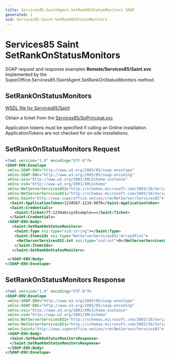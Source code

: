 ```yaml
---
title: Services85.SaintAgent.SetRankOnStatusMonitors SOAP
generated: 1
uid: Services85-Saint-SetRankOnStatusMonitors
---
```


# Services85 Saint SetRankOnStatusMonitors

SOAP request and response examples **Remote/Services85/Saint.svc**
Implemented by the <see cref="M:SuperOffice.Services85.ISaintAgent.SetRankOnStatusMonitors">SuperOffice.Services85.ISaintAgent.SetRankOnStatusMonitors</see> method.

## SetRankOnStatusMonitors

[WSDL file for Services85/Saint](../Services85-Saint.md)

Obtain a ticket from the [Services85/SoPrincipal.svc](../SoPrincipal/index.md)

Application tokens must be specified if calling an Online installation. ApplicationTokens are not checked for on-site installations.

## SetRankOnStatusMonitors Request

```xml
<?xml version="1.0" encoding="UTF-8"?>
<SOAP-ENV:Envelope
 xmlns:SOAP-ENV="http://www.w3.org/2003/05/soap-envelope"
 xmlns:SOAP-ENC="http://www.w3.org/2003/05/soap-encoding"
 xmlns:xsi="http://www.w3.org/2001/XMLSchema-instance"
 xmlns:xsd="http://www.w3.org/2001/XMLSchema"
 xmlns:NetServerServices852="http://schemas.microsoft.com/2003/10/Serialization/Arrays"
 xmlns:NetServerServices851="http://schemas.microsoft.com/2003/10/Serialization/"
 xmlns:Saint="http://www.superoffice.net/ws/crm/NetServer/Services85">
  <Saint:ApplicationToken>1234567-1234-9876</Saint:ApplicationToken>
  <Saint:Credentials>
    <Saint:Ticket>7T:1234abcxyzExample==</Saint:Ticket>
  </Saint:Credentials>
 <SOAP-ENV:Body>
   <Saint:SetRankOnStatusMonitors>
    <Saint:Type xsi:type="xsd:string"></Saint:Type>
    <Saint:ItemsIds xsi:type="NetServerServices852:ArrayOfint">
     <NetServerServices852:int xsi:type="xsd:int">0</NetServerServices852:int>
    </Saint:ItemsIds>
   </Saint:SetRankOnStatusMonitors>

 </SOAP-ENV:Body>
</SOAP-ENV:Envelope>

```

## SetRankOnStatusMonitors Response

```xml
<?xml version="1.0" encoding="UTF-8"?>
<SOAP-ENV:Envelope
 xmlns:SOAP-ENV="http://www.w3.org/2003/05/soap-envelope"
 xmlns:SOAP-ENC="http://www.w3.org/2003/05/soap-encoding"
 xmlns:xsi="http://www.w3.org/2001/XMLSchema-instance"
 xmlns:xsd="http://www.w3.org/2001/XMLSchema"
 xmlns:NetServerServices852="http://schemas.microsoft.com/2003/10/Serialization/Arrays"
 xmlns:NetServerServices851="http://schemas.microsoft.com/2003/10/Serialization/"
 xmlns:Saint="http://www.superoffice.net/ws/crm/NetServer/Services85">
 <SOAP-ENV:Body>
  <Saint:SetRankOnStatusMonitorsResponse>
  </Saint:SetRankOnStatusMonitorsResponse>
 </SOAP-ENV:Body>
</SOAP-ENV:Envelope>

```
